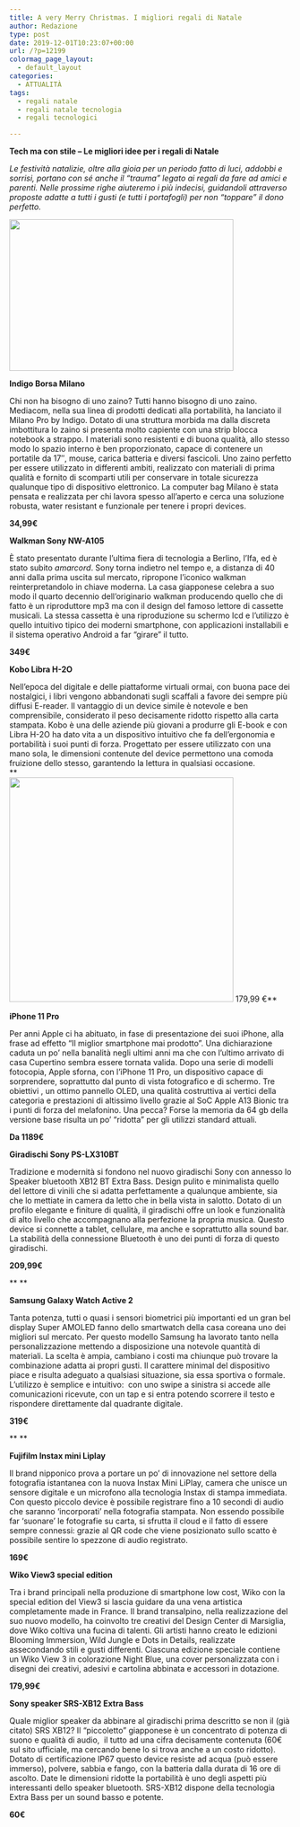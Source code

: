 ```yaml
---
title: A very Merry Christmas. I migliori regali di Natale
author: Redazione
type: post
date: 2019-12-01T10:23:07+00:00
url: /?p=12199
colormag_page_layout:
  - default_layout
categories:
  - ATTUALITÀ
tags:
  - regali natale
  - regali natale tecnologia
  - regali tecnologici

---
```

**Tech ma con stile &#8211; Le migliori idee per i regali di Natale**

_Le festività natalizie, oltre alla gioia per un periodo fatto di luci, addobbi e sorrisi, portano con sé anche il “trauma” legato ai regali da fare ad amici e parenti. Nelle prossime righe aiuteremo i più indecisi, guidandoli attraverso proposte adatte a tutti i gusti (e tutti i portafogli) per non “toppare” il dono perfetto._

<img decoding="async" loading="lazy" class="aligncenter wp-image-12203" src="https://progressonline.it/wp-content/uploads/2019/11/pen-4337521_1280-300x203.jpg" alt="" width="400" height="270" /> 

**Indigo Borsa Milano**

Chi non ha bisogno di uno zaino? Tutti hanno bisogno di uno zaino. Mediacom, nella sua linea di prodotti dedicati alla portabilità, ha lanciato il Milano Pro by Indigo. Dotato di una struttura morbida ma dalla discreta imbottitura lo zaino si presenta molto capiente con una strip blocca notebook a strappo. I materiali sono resistenti e di buona qualità, allo stesso modo lo spazio interno è ben proporzionato, capace di contenere un portatile da 17&#8243;, mouse, carica batteria e diversi fascicoli. Uno zaino perfetto per essere utilizzato in differenti ambiti, realizzato con materiali di prima qualità e fornito di scomparti utili per conservare in totale sicurezza qualunque tipo di dispositivo elettronico. La computer bag Milano è stata pensata e realizzata per chi lavora spesso all&#8217;aperto e cerca una soluzione robusta, water resistant e funzionale per tenere i propri devices.

**34,99€**

**Walkman Sony NW-A105**

È stato presentato durante l’ultima fiera di tecnologia a Berlino, l’Ifa, ed è stato subito _amarcord_. Sony torna indietro nel tempo e, a distanza di 40 anni dalla prima uscita sul mercato, ripropone l’iconico walkman reinterpretandolo in chiave moderna. La casa giapponese celebra a suo modo il quarto decennio dell’originario walkman producendo quello che di fatto è un riproduttore mp3 ma con il design del famoso lettore di cassette musicali. La stessa cassetta è una riproduzione su schermo lcd e l’utilizzo è quello intuitivo tipico dei moderni smartphone, con applicazioni installabili e il sistema operativo Android a far “girare” il tutto.

**349€**

**Kobo Libra H-2O**

Nell’epoca del digitale e delle piattaforme virtuali ormai, con buona pace dei nostalgici, i libri vengono abbandonati sugli scaffali a favore dei sempre più diffusi E-reader. Il vantaggio di un device simile è notevole e ben comprensibile, considerato il peso decisamente ridotto rispetto alla carta stampata. Kobo è una delle aziende più giovani a produrre gli E-book e con Libra H-2O ha dato vita a un dispositivo intuitivo che fa dell’ergonomia e portabilità i suoi punti di forza. Progettato per essere utilizzato con una mano sola, le dimensioni contenute del device permettono una comoda fruizione dello stesso, garantendo la lettura in qualsiasi occasione.  
**  
<img decoding="async" loading="lazy" class="alignleft wp-image-12201" src="https://progressonline.it/wp-content/uploads/2019/11/iphone-1451614_1280-300x300.png" alt="" width="400" height="400" /> 179,99 €**

**iPhone 11 Pro**

Per anni Apple ci ha abituato, in fase di presentazione dei suoi iPhone, alla frase ad effetto “Il miglior smartphone mai prodotto”. Una dichiarazione caduta un po’ nella banalità negli ultimi anni ma che con l’ultimo arrivato di casa Cupertino sembra essere tornata valida. Dopo una serie di modelli fotocopia, Apple sforna, con l’iPhone 11 Pro, un dispositivo capace di sorprendere, soprattutto dal punto di vista fotografico e di schermo. Tre obiettivi , un ottimo pannello OLED, una qualità costruttiva ai vertici della categoria e prestazioni di altissimo livello grazie al SoC Apple A13 Bionic tra i punti di forza del melafonino. Una pecca? Forse la memoria da 64 gb della versione base risulta un po’ “ridotta” per gli utilizzi standard attuali.

**Da 1189€**

**Giradischi Sony PS-LX310BT**

Tradizione e modernità si fondono nel nuovo giradischi Sony con annesso lo Speaker bluetooth XB12 BT Extra Bass. Design pulito e minimalista quello del lettore di vinili che si adatta perfettamente a qualunque ambiente, sia che lo mettiate in camera da letto che in bella vista in salotto. Dotato di un profilo elegante e finiture di qualità, il giradischi offre un look e funzionalità di alto livello che accompagnano alla perfezione la propria musica. Questo device si connette a tablet, cellulare, ma anche e soprattutto alla sound bar. La stabilità della connessione Bluetooth è uno dei punti di forza di questo giradischi.

**209,99€**

** **

**Samsung Galaxy Watch Active 2**

Tanta potenza, tutti o quasi i sensori biometrici più importanti ed un gran bel display Super AMOLED fanno dello smartwatch della casa coreana uno dei migliori sul mercato. Per questo modello Samsung ha lavorato tanto nella personalizzazione mettendo a disposizione una notevole quantità di materiali. La scelta è ampia, cambiano i costi ma chiunque può trovare la combinazione adatta ai propri gusti. Il carattere minimal del dispositivo piace e risulta adeguato a qualsiasi situazione, sia essa sportiva o formale. L’utilizzo è semplice e intuitivo:  con uno swipe a sinistra si accede alle comunicazioni ricevute, con un tap e si entra potendo scorrere il testo e rispondere direttamente dal quadrante digitale.

**319€**

** **

**Fujifilm Instax mini Liplay**

Il brand nipponico prova a portare un po&#8217; di innovazione nel settore della fotografia istantanea con la nuova Instax Mini LiPlay, camera che unisce un sensore digitale e un microfono alla tecnologia Instax di stampa immediata. Con questo piccolo device è possibile registrare fino a 10 secondi di audio che saranno &#8216;incorporati&#8217; nella fotografia stampata. Non essendo possibile far &#8216;suonare&#8217; le fotografie su carta, si sfrutta il cloud e il fatto di essere sempre connessi: grazie al QR code che viene posizionato sullo scatto è possibile sentire lo spezzone di audio registrato.

**169€**

**Wiko View3 special edition**

Tra i brand principali nella produzione di smartphone low cost, Wiko con la special edition del View3 si lascia guidare da una vena artistica completamente made in France. Il brand transalpino, nella realizzazione del suo nuovo modello, ha coinvolto tre creativi del Design Center di Marsiglia, dove Wiko coltiva una fucina di talenti. Gli artisti hanno creato le edizioni Blooming Immersion, Wild Jungle e Dots in Details, realizzate assecondando stili e gusti differenti. Ciascuna edizione speciale contiene un Wiko View 3 in colorazione Night Blue, una cover personalizzata con i disegni dei creativi, adesivi e cartolina abbinata e accessori in dotazione.

**179,99€**

**Sony speaker SRS-XB12 Extra Bass**

Quale miglior speaker da abbinare al giradischi prima descritto se non il (già citato) SRS XB12? Il “piccoletto” giapponese è un concentrato di potenza di suono e qualità di audio,  il tutto ad una cifra decisamente contenuta (60€ sul sito ufficiale, ma cercando bene lo si trova anche a un costo ridotto). Dotato di certificazione IP67 questo device resiste ad acqua (può essere immerso), polvere, sabbia e fango, con la batteria dalla durata di 16 ore di ascolto. Date le dimensioni ridotte la portabilità è uno degli aspetti più interessanti dello speaker bluetooth. SRS-XB12 dispone della tecnologia Extra Bass per un sound basso e potente.

**60€**